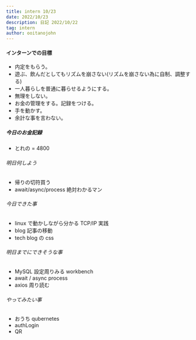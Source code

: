 ```yaml
---
title: intern 10/23
date: 2022/10/23
description: 日記 2022/10/22
tag: intern
author: ooitanojohn
---
```


#### インターンでの目標

- 内定をもらう。
- 遊ぶ、飲んだとしてもリズムを崩さない(リズムを崩さない為に自制、調整する)
- 一人暮らしを普通に暮らせるようにする。
- 無理をしない。
- お金の管理をする。記録をつける。
- 手を動かす。
- 余計な事を言わない。

##### 今日のお金記録

- とれの = 4800

###### 明日何しよう

- 帰りの切符買う
- await/async/process 絶対わかるマン

###### 今日できた事

- linux で動かしながら分かる TCP/IP 実践
- blog 記事の移動
- tech blog の css

###### 明日までにできそうな事

- MySQL 設定周りみる workbench
- await / async process
- axios 周り読む

###### やってみたい事

- おうち qubernetes
- authLogin
- QR
